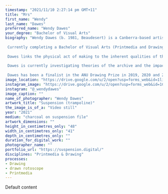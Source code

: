 ```yaml
---
timestamp: "2021/11/10 2:27:14 pm GMT+11"
title: "Mrs"
first_name: "Wendy"
last_name: "Dawes"
preferred_name: "Wendy Dawes"
your_degree: "Bachelor of Visual Arts"
biography: "Wendy Dawes (b. 1981, Beaudesert) is a Canberra-based artist working primarily with printmedia, investigating individual and collective memory and the fallibility of both. 
 
 Currently completing a Bachelor of Visual Arts (Printmedia and Drawing), Dawes explores and response to the materiality of paper, frequently using the fold as a trope for the making, keeping, obscuration and loss of memory. 
 
 Dawes links the physical act of making to the inherent qualities of the material. Her most recent exhibition, fold/unfold (M16 Artspace, Canberra, 2021) included a series of works which used pages torn from books and folded into paper boxes, disordered and rendered unreadable, to express the volatile and interdependent nature of memory.
 
 Dawes is currently investigating theories of the archive and the impact on individual memory.
 
 Dawes has been a finalist in the ANU Drawing Prize in 2019, 2020 and 2021. Her work is held in private collections."
image_location: "https://drive.google.com/u/2/open?usp=forms_web&id=1liJIRWG1soJjVAVGGa0Lbt0c2ju4C4Hi"
instagram_image: "https://drive.google.com/u/2/open?usp=forms_web&id=1CbbojJ7f5syFTebBqx5riDpHxPTuI7iN"
instagram: "@_wendydawes"
image_caption: ""
name_of_photographer: "Wendy Dawes"
artwork_title: "Suspension (trampoline)"
the_image_is_of_a: "Video still"
year: "2021"
medium: "charcoal on suspension file"
artwork_dimensions: ""
height_in_centimetres_only: "48"
width_in_centimetres_only: "41"
depth_in_centimetres_only: ""
duration_for_digital_work: ""
photographer_name: ""
portfolio_url: "https://suspension.digital/"
disciplines: "Printmedia & Drawing"
processes:
- Drawing
- drawn rotoscope
- Printmedia
---
```


Default content